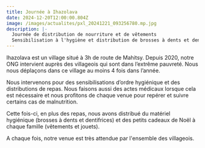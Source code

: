 ```yaml
---
title: Journée à Ihazolava
date: 2024-12-20T12:00:00.804Z
image: /images/actualites/pxl_20241221_093256780.mp.jpg
description: |-
  Journée de distribution de nourriture et de vêtements
  Sensibilisation à l'hygiène et distribution de brosses à dents et dentifrices
---
```

Ihazolava est un village situé à 3h de route de Mahitsy. Depuis 2020, notre ONG intervient auprès des villageois qui sont dans l’extrême pauvreté. Nous nous déplaçons dans ce village au moins 4 fois dans l’année.

Nous intervenons pour des sensibilisations d’ordre hygiénique et des distributions de repas. N﻿ous faisons aussi des actes médicaux l﻿orsque cela est nécessaire et nous profitons de chaque venue pour repérer et suivre certains cas de malnutrition.

Cette fois-ci, en plus des repas, nous avons distribué d﻿u matériel hygiénique (brosses à dents et dentifrices) et des petits cadeaux de Noël à chaque famille (vêtements et jouets).

A﻿ chaque fois, notre venue est très attendue par l'ensemble des villageois.